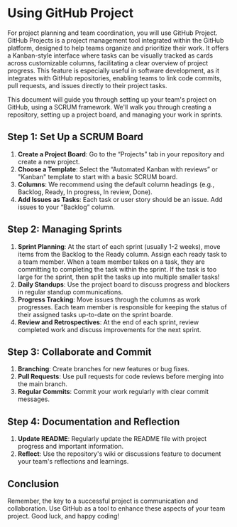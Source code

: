 # Using GitHub Project

For project planning and team coordination, you will use GitHub Project.  GitHub Projects is a project management tool
integrated within the GitHub platform, designed to help teams organize and prioritize their work. It offers a
Kanban-style interface where tasks can be visually tracked as cards across customizable columns, facilitating a clear
overview of project progress. This feature is especially useful in software development, as it integrates with GitHub
repositories, enabling teams to link code commits, pull requests, and issues directly to their project tasks.

This document will guide you through setting up your team's project on GitHub, using a SCRUM framework. We'll walk you
through creating a repository, setting up a project board, and managing your work in sprints.

## Step 1: Set Up a SCRUM Board

1. **Create a Project Board**: Go to the “Projects” tab in your repository and create a new project.
2. **Choose a Template**: Select the “Automated Kanban with reviews” or "Kanban" template to start with a basic SCRUM board.
3. **Columns**: We recommend using the default column headings (e.g., Backlog, Ready, In progress, In review, Done).
4. **Add Issues as Tasks**: Each task or user story should be an issue. Add issues to your “Backlog” column.

## Step 2: Managing Sprints

1. **Sprint Planning**: At the start of each sprint (usually 1-2 weeks), move items from the Backlog to the Ready column. Assign each ready task to a team member.  When a team member takes on a task, they are committing to completing the task within the sprint.  If the task is too large for the sprint, then split the tasks up into multiple smaller tasks!
2. **Daily Standups**: Use the project board to discuss progress and blockers in regular standup communications.
3. **Progress Tracking**: Move issues through the columns as work progresses. Each team member is responsible for keeping the status of their assigned tasks up-to-date on the sprint boarde.
4. **Review and Retrospectives**: At the end of each sprint, review completed work and discuss improvements for the next sprint.

## Step 3: Collaborate and Commit

1. **Branching**: Create branches for new features or bug fixes.
2. **Pull Requests**: Use pull requests for code reviews before merging into the main branch.
3. **Regular Commits**: Commit your work regularly with clear commit messages.

## Step 4: Documentation and Reflection

1. **Update README**: Regularly update the README file with project progress and important information.
2. **Reflect**: Use the repository's wiki or discussions feature to document your team's reflections and learnings.

## Conclusion

Remember, the key to a successful project is communication and collaboration. Use GitHub as a tool to enhance these aspects of your team project. Good luck, and happy coding!
